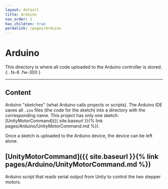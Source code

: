 ```yaml
---
layout: default
title: Arduino
nav_order: 1
has_children: true
permalink: /pages/Arduino
---
```


# Arduino

This directory is where all code uploaded to the Arduino controller is stored.
{: .fs-6 .fw-300 }

---

## Content

Arduino "sketches" (what Arduino calls projects or scripts). The Arduino IDE saves all `.ino` files (the code for the sketch) into a directory with the corresponding name. This project has only one sketch: [UnityMotorCommand]({{ site.baseurl }}{% link pages/Arduino/UnityMotorCommand.md %}).

Once a sketch is uploaded to the Arduino device, the device can be left alone.

## [UnityMotorCommand]({{ site.baseurl }}{% link pages/Arduino/UnityMotorCommand.md %})

Arduino script that reads serial output from Unity to control the two stepper motors.

